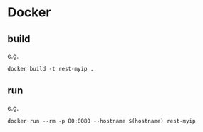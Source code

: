 # Docker

## build

e.g. 
```
docker build -t rest-myip .
```

## run

e.g. 
```
docker run --rm -p 80:8080 --hostname $(hostname) rest-myip
```
